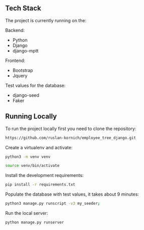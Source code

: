 
## Tech Stack

The project is currently running on the:

Backend:
- Python
- Django
- django-mptt

Frontend:
- Bootstrap 
- Jquery

Test values for the database:
- django-seed 
- Faker 

## Running Locally

To run the project locally first you need to clone the repository:

```bash
https://github.com/ruslan-kornich/employee_tree_django.git
```

Create a virtualenv and activate:
```bash
python3 -m venv venv
```
```bash
source venv/bin/activate
```

Install the development requirements:
```bash
pip install -r requirements.txt
```
Populate the database with test values, it takes about 9 minutes:
```bash
python3 manage.py runscript -v3 my_seeder;
```
Run the local server:
```bash
python manage.py runserver
```